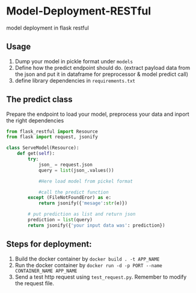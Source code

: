 # Model-Deployment-RESTful
model deployment in flask restful

## Usage

1. Dump your model in pickle format under `models`
2. Define how the predict endpoint should do. (extract payload data from the json and put it in dataframe for preprocessor & model predict call)
3. define library dependencies in `requirements.txt`


## The predict class

Prepare the endpoint to load your model, preprocess your data and inport the right dependencies

```python
from flask_restful import Resource
from flask import request, jsonify

class ServeModel(Resource):
    def get(self):
        try:
            json_ = request.json
            query = list(json_.values())

            #Here load model from pickel format

            #call the predict function
        except (FileNotFoundEror) as e:
            return jsonify({'mesage':str(e)})

        # put prediction as list and return json
        prediction = list(query)
        return jsonify({'your input data was': prediction})
```

## Steps for deployment:

1. Build the docker container by `docker build . -t APP_NAME`
2. Run the docker container by `docker run -d -p PORT --name CONTAINER_NAME APP_NAME`
3. Send a test http request using `test_request.py`. Remember to modify the request file. 
